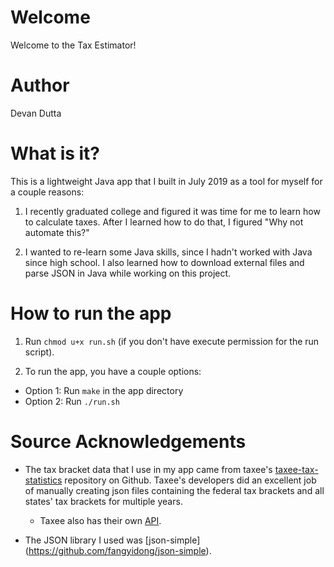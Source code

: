# Welcome

Welcome to the Tax Estimator!

# Author
Devan Dutta

# What is it?

This is a lightweight Java app that I built in July 2019 as a tool for myself
for a couple reasons:
1. I recently graduated college and figured it was time for me to learn how to calculate taxes. After I learned how to do that, I figured "Why not automate this?"

2. I wanted to re-learn some Java skills, since I hadn't worked with Java since
high school. I also learned how to download external files and parse JSON in
Java while working on this project.

# How to run the app
1. Run `chmod u+x run.sh` (if you don't have execute permission for the run script).

2. To run the app, you have a couple options:
  * Option 1: Run `make` in the app directory
  * Option 2: Run `./run.sh`

# Source Acknowledgements
* The tax bracket data that I use in my app came from taxee's
[taxee-tax-statistics](https://github.com/taxee/taxee-tax-statistics "Tax Statistics") repository on Github. Taxee's developers did an excellent job of
manually creating json files containing the federal tax brackets and all
states' tax brackets for multiple years.
  * Taxee also has their own [API](https://taxee.io).

* The JSON library I used was [json-simple] (https://github.com/fangyidong/json-simple).